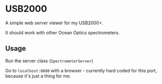 USB2000
=======

A simple web server viewer for my USB2000+.

It should work with other Ocean Optics spectrometers. 

Usage
-----

Run the server class (`SpectrometerServer`)

Go to `localhost:8080` with a browser - currently hard coded for this port, 
because it's just a thing for me.